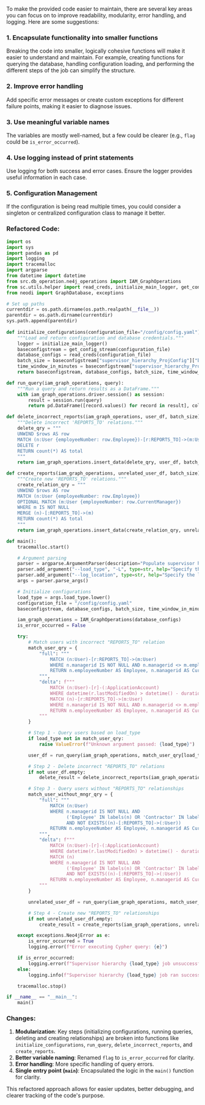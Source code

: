 To make the provided code easier to maintain, there are several key areas you can focus on to improve readability, modularity, error handling, and logging. Here are some suggestions:

### 1. **Encapsulate functionality into smaller functions**
   Breaking the code into smaller, logically cohesive functions will make it easier to understand and maintain. For example, creating functions for querying the database, handling configuration loading, and performing the different steps of the job can simplify the structure.

### 2. **Improve error handling**
   Add specific error messages or create custom exceptions for different failure points, making it easier to diagnose issues.

### 3. **Use meaningful variable names**
   The variables are mostly well-named, but a few could be clearer (e.g., `flag` could be `is_error_occurred`).

### 4. **Use logging instead of print statements**
   Use logging for both success and error cases. Ensure the logger provides useful information in each case.

### 5. **Configuration Management**
   If the configuration is being read multiple times, you could consider a singleton or centralized configuration class to manage it better.

### Refactored Code:

```python
import os
import sys
import pandas as pd
import logging
import tracemalloc
import argparse
from datetime import datetime
from src.db_operation.ne4j_operations import IAM_GraphOperations
from sc.utils.helper import read_creds, initialize_main_logger, get_config_stream
from neodi import GraphDatabase, exceptions

# Set up paths
currentdir = os.path.dirname(os.path.realpath(__file__))
parentdir = os.path.dirname(currentdir)
sys.path.append(parentdir)
    
def initialize_configurations(configuration_file="/config/config.yaml"):
    """Load and return configuration and database credentials."""
    logger = initialize_main_logger()
    baseconfigstream = get_config_stream(configuration_file)
    database_configs = read_creds(configuration_file)
    batch_size = baseconfigstream["supervisor_hierarchy_ProjConfig"]["batch_size"]
    time_window_in_minutes = baseconfigstream["supervisor_hierarchy_ProjConfig"]["time_window_in_minutes"]
    return baseconfigstream, database_configs, batch_size, time_window_in_minutes

def run_query(iam_graph_operations, query):
    """Run a query and return results as a DataFrame."""
    with iam_graph_operations.driver.session() as session:
        result = session.run(query)
        return pd.DataFrame([record.values() for record in result], columns=result.keys())

def delete_incorrect_reports(iam_graph_operations, user_df, batch_size):
    """Delete incorrect 'REPORTS_TO' relations."""
    delete_qry = """
    UNWIND $rows AS row
    MATCH (n:User {employeeNumber: row.Employee})-[r:REPORTS_TO]->(m:User {employeeNumber: row.RelatedManager})
    DELETE r
    RETURN count(*) AS total
    """
    return iam_graph_operations.insert_data(delete_qry, user_df, batch_size=batch_size, feature_name="populate_supervisor")

def create_reports(iam_graph_operations, unrelated_user_df, batch_size):
    """Create new 'REPORTS_TO' relations."""
    create_relation_qry = """
    UNWIND $rows AS row
    MATCH (n:User {employeeNumber: row.Employee})
    OPTIONAL MATCH (m:User {employeeNumber: row.CurrentManager})
    WHERE m IS NOT NULL
    MERGE (n)-[:REPORTS_TO]->(m)
    RETURN count(*) AS total
    """
    return iam_graph_operations.insert_data(create_relation_qry, unrelated_user_df, batch_size=batch_size, feature_name="populate_supervisor")

def main():
    tracemalloc.start()

    # Argument parsing
    parser = argparse.ArgumentParser(description="Populate supervisor hierarchy")
    parser.add_argument("--load_type", "-L", type=str, help="Specify the load_type: full/delta")
    parser.add_argument("--log_location", type=str, help="Specify the log location")
    args = parser.parse_args()

    # Initialize configurations
    load_type = args.load_type.lower()
    configuration_file = "/config/config.yaml"
    baseconfigstream, database_configs, batch_size, time_window_in_minutes = initialize_configurations(configuration_file)

    iam_graph_operations = IAM_GraphOperations(database_configs)
    is_error_occurred = False

    try:
        # Match users with incorrect "REPORTS_TO" relation
        match_user_qry = {
            "full": """
                MATCH (n:User)-[r:REPORTS_TO]->(m:User)
                WHERE n.managerid IS NOT NULL AND n.managerid <> m.employeeNumber
                RETURN n.employeeNumber AS Employee, n.managerid AS CurrentManager, m.employeeNumber AS RelatedManager
            """,
            "delta": f"""
                MATCH (n:User)-[r]-(:ApplicationAccount)
                WHERE datetime(r.lastModifiedOn) > datetime() - duration({{minutes: {time_window_in_minutes}}})
                MATCH (n)-[r:REPORTS_TO]->(m:User)
                WHERE n.managerid IS NOT NULL AND n.managerid <> m.employeeNumber
                RETURN n.employeeNumber AS Employee, n.managerid AS CurrentManager, m.employeeNumber AS RelatedManager
            """
        }

        # Step 1 - Query users based on load_type
        if load_type not in match_user_qry:
            raise ValueError(f"Unknown argument passed: {load_type}")

        user_df = run_query(iam_graph_operations, match_user_qry[load_type])

        # Step 2 - Delete incorrect "REPORTS_TO" relations
        if not user_df.empty:
            delete_result = delete_incorrect_reports(iam_graph_operations, user_df, batch_size)

        # Step 3 - Query users without "REPORTS_TO" relationships
        match_user_without_mngr_qry = {
            "full": """
                MATCH (n:User)
                WHERE n.managerid IS NOT NULL AND 
                      ('Employee' IN labels(n) OR 'Contractor' IN labels(n) OR 'Vendor' IN labels(n)) 
                      AND NOT EXISTS((n)-[:REPORTS_TO]->(:User))
                RETURN n.employeeNumber AS Employee, n.managerid AS CurrentManager
            """,
            "delta": f"""
                MATCH (n:User)-[r]-(:ApplicationAccount)
                WHERE datetime(r.lastModifiedOn) > datetime() - duration({{minutes: {time_window_in_minutes}}})
                MATCH (n)
                WHERE n.managerid IS NOT NULL AND 
                      ('Employee' IN labels(n) OR 'Contractor' IN labels(n) OR 'Vendor' IN labels(n)) 
                      AND NOT EXISTS((n)-[:REPORTS_TO]->(:User))
                RETURN n.employeeNumber AS Employee, n.managerid AS CurrentManager
            """
        }

        unrelated_user_df = run_query(iam_graph_operations, match_user_without_mngr_qry[load_type])

        # Step 4 - Create new "REPORTS_TO" relationships
        if not unrelated_user_df.empty:
            create_result = create_reports(iam_graph_operations, unrelated_user_df, batch_size)

    except exceptions.Neo4jError as e:
        is_error_occurred = True
        logging.error(f"Error executing Cypher query: {e}")

    if is_error_occurred:
        logging.error(f"Supervisor hierarchy {load_type} job unsuccessful, please check logs")
    else:
        logging.info(f"Supervisor hierarchy {load_type} job ran successfully with batch_size {batch_size}")

    tracemalloc.stop()

if __name__ == "__main__":
    main()
```

### Changes:
1. **Modularization**: Key steps (initializing configurations, running queries, deleting and creating relationships) are broken into functions like `initialize_configurations`, `run_query`, `delete_incorrect_reports`, and `create_reports`.
2. **Better variable naming**: Renamed `flag` to `is_error_occurred` for clarity.
3. **Error handling**: More specific handling of query errors.
4. **Single entry point (`main`)**: Encapsulated the logic in the `main()` function for clarity.

This refactored approach allows for easier updates, better debugging, and clearer tracking of the code's purpose.